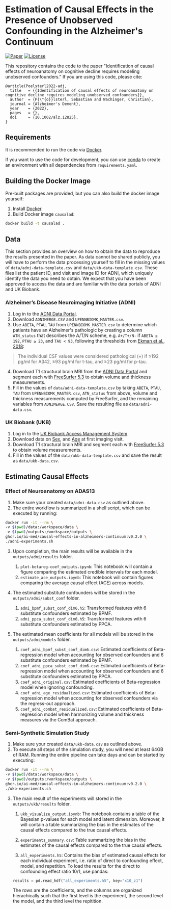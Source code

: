 # Estimation of Causal Effects in the Presence of Unobserved Confounding in the Alzheimer's Continuum

[![Paper](https://img.shields.io/static/v1?label=DOI&message=10.1002%2falz.12825&color=3a7ebb)](https://doi.org/10.1002/alz.12825)
[![License](https://img.shields.io/badge/license-GPLv3-blue.svg)](LICENSE)

This repository contains the code to the paper "Identification of causal effects of neuroanatomy on cognitive decline requires modeling unobserved confounders."
If you are using this code, please cite:

```
@article(Poelsterl2022-adj,
  title   = {{Identification of causal effects of neuroanatomy on cognitive decline requires modeling unobserved confounders}},
  author  = {P{\"{o}}lsterl, Sebastian and Wachinger, Christian},
  journal = {Alzheimer's Dement},
  year    = {2022},
  pages   = {},
  doi     = {10.1002/alz.12825},
}
```

## Requirements

It is recommended to run the code via [Docker](https://docs.docker.com/install/).

If you want to use the code for development, you can use [conda](https://conda.io/miniconda.html)
to create an environment with all dependencies from `requirements.yaml`.

## Building the Docker Image

Pre-built packages are provided, but you can also build the docker image yourself:

1. Install [Docker](https://docs.docker.com/install/).
2. Build Docker image `causalad`:
```bash
docker build -t causalad .
```

## Data

This section provides an overview on how to obtain the data to
reproduce the results presented in the paper. As data cannot
be shared publicly, you will have to perform the data processing
yourself to fill in the missing values of `data/adni-data-template.csv`
and `data/ukb-data-template.csv`. These files list the patient ID,
and visit and image ID for ADNI, which uniquely identify the data
you need to obtain. We expect that you have been approved to access
the data and are familiar with the data portals of ADNI and UK Biobank.

### Alzheimer’s Disease Neuroimaging Initiative (ADNI)

1. Log in to the [ADNI Data Portal](http://adni.loni.usc.edu/).
2. Download `ADNIMERGE.CSV` and `UPENNBIOMK_MASTER.csv`.
3. Use `ABETA`, `PTAU`, `TAU` from `UPENNBIOMK_MASTER.csv` to determine
   which patients have an Alzheimer's pathologic by
  creating a column `ATN_status` that describes the A/T/N scheme, e.g.
  `A+/T+/N-` if `ABETA ≤ 192`, `PTAU ≥ 23`, and `TAU < 93`, following the
  thresholds from [Ekman et al., 2018](https://doi.org/10.1038/s41598-018-26151-8):
  > The individual CSF values were considered pathological (+)
  > if ≤192 pg/ml for Aβ42, ≥93 pg/ml for t-tau, and ≥23 pg/ml for p-tau.

4. Download T1 structural brain MRI from the [ADNI Data Portal](http://adni.loni.usc.edu/)
   and segment each with [FreeSurfer 5.3](https://www.freesurfer.net/) to obtain volume
   and thickness measurements.
5. Fill in the values of `data/adni-data-template.csv` by taking `ABETA`, `PTAU`, `TAU`
   from `UPENNBIOMK_MASTER.csv`, `ATN_status` from above, volume and thickness measurements
   computed by FreeSurfer, and the remaining variables from `ADNIMERGE.CSV`.
   Save the resulting file as `data/adni-data.csv`.

### UK Biobank (UKB)

1. Log in to the [UK Biobank Access Management System](https://bbams.ndph.ox.ac.uk/ams/resApplications).
2. Download data on [Sex](https://biobank.ndph.ox.ac.uk/showcase/field.cgi?id=31), and [Age](https://biobank.ndph.ox.ac.uk/showcase/field.cgi?id=21003)
 at first imaging visit.
3. Download T1 structural brain MRI and segment each with [FreeSurfer 5.3](https://www.freesurfer.net/) to obtain volume measurements.
4. Fill in the values of the `data/ukb-data-template.csv` and save the result as `data/ukb-data.csv`.


## Estimating Causal Effects

### Effect of Neuroanatomy on ADAS13

1. Make sure your created `data/adni-data.csv` as outlined above.
2. The entire workflow is summarized in a shell script, which can
   be executed by running:
```bash
docker run -it --rm \
-v $(pwd)/data:/workspace/data \
-v $(pwd)/outputs:/workspace/outputs \
ghcr.io/ai-med/causal-effects-in-alzheimers-continuum:v0.2.0 \
./adni-experiments.sh
```
3. Upon completion, the main results will be available in the `outputs/adni/results` folder.

   1. `plot-betareg-coef_outputs.ipynb`: This notebook will contain a figure comparing the
      estimated credible intervals for each model.
   2. `estimate_ace_outputs.ipynb`: This notebook will contain figures comparing the average
      causal effect (ACE) across models.

4. The estimated substitute confounders will be stored in the `outputs/adni/subst_conf` folder.

      1. `adni_bpmf_subst_conf_dim6.h5`: Transformed features with 6 substitute confounders estimated by BPMF.
      2. `adni_ppca_subst_conf_dim6.h5`: Transformed features with 6 substitute confounders estimated by PPCA.

5. The estimated mean coefficients for all models will be stored in the `outputs/adni/models` folder.

      1. `coef_adni_bpmf_subst_conf_dim6.csv`: Estimated coefficients of Beta-regression model when accounting for
         observed confounders and 6 substitute confounders estimated by BPMF.
      2. `coef_adni_ppca_subst_conf_dim6.csv`: Estimated coefficients of Beta-regression model when accounting for
         observed confounders and 6 substitute confounders estimated by PPCA.
      3. `coef_adni_original.csv`: Estimated coefficients of Beta-regression model when ignoring confounding.
      4. `coef_adni_age_residualized.csv`: Estimated coefficients of Beta-regression model when accounting for
         observed confounders via the regress-out approach.
      5. `coef_adni_combat_residualized.csv`: Estimated coefficients of Beta-regression model when harmonizing
         volume and thickness measures via the ComBat approach.


### Semi-Synthetic Simulation Study

1. Make sure your created `data/ukb-data.csv` as outlined above.
2. To execute all steps of the simulation study, you will need at least 64GB of RAM.
   Running the entire pipeline can take days and can be started by executing:
```bash
docker run -it --rm \
-v $(pwd)/data:/workspace/data \
-v $(pwd)/outputs:/workspace/outputs \
ghcr.io/ai-med/causal-effects-in-alzheimers-continuum:v0.2.0 \
./ukb-experiments.sh
```

3. The main result of the experiments will stored in the `outputs/ukb/results` folder.

   1. `ukb_visualize_output.ipynb`: The notebook contains a table of the Bayesian p-values for each model and latent dimension.
   Moreover, it will contain a table summarizing the bias in the estimates of the causal effects compared to the true causal effects.

   2. `experiments_summary.csv`: Table summarizing the bias in the estimates of the causal effects compared to the true causal effects.

   3. `all_experiments.h5`: Contains the bias of estimated causal effects for each individual experiment, i.e. ratio of direct to confounding effect,
   model, and repetition. To load the results for the direct to confounding
   effect ratio 10/1, use pandas:
   ```python
   results = pd.read_hdf("all_experiments.h5", key="x10_z1")
   ```
   The rows are the coefficients, and the columns are organized hierachically such that the first level is the experiment, the second level the model,
   and the third level the repitition.
